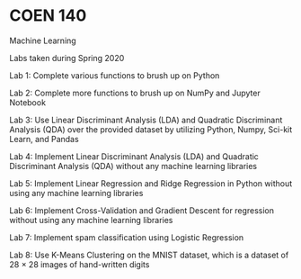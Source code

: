 # COEN 140

Machine Learning

Labs taken during Spring 2020

Lab 1: Complete various functions to brush up on Python

Lab 2: Complete more functions to brush up on NumPy and Jupyter Notebook

Lab 3: Use Linear Discriminant Analysis (LDA) and Quadratic Discriminant Analysis (QDA) over the provided dataset by utilizing Python, Numpy, Sci-kit Learn, and Pandas

Lab 4: Implement Linear Discriminant Analysis (LDA) and Quadratic Discriminant Analysis (QDA) without any machine learning libraries

Lab 5: Implement Linear Regression and Ridge Regression in Python without using any machine learning libraries

Lab 6: Implement Cross-Validation and Gradient Descent for regression without using any machine learning libraries

Lab 7: Implement spam classification using Logistic Regression

Lab 8: Use K-Means Clustering on the MNIST dataset, which is a dataset of 28 × 28 images of hand-written digits
